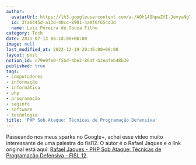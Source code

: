 ```yaml
---
author:
  avatarUrl: https://lh3.googleusercontent.com/a-/AOh14GhpwZVI-JevyaNgTdlrOT6YN20cI6V9Kxtq38Ij8AQ=s100
  id: 3fa6445d-a13d-40cc-8901-4a9f6f654d3d
  name: Luiz Pereira de Souza Filho
category: Tech
date: 2011-07-13 08:18:00+00:00
image: null
last_modified_at: 2022-12-19 20:46:00+00:00
layout: post
notion_id: c79e0fe0-f5bd-4be2-864f-b3eafeb48b39
published: true
tags:
- computadores
- informação
- informática
- php
- programação
- seginfo
- software
- tecnologia
title: 'PHP Sob Ataque: Técnicas de Programação Defensiva'
---
```


Passeando nos meus sparks no Google+, achei esse vídeo muito interessante de uma palestra do fisl12. O autor é o Rafael Jaques e o link original está aqui: [Rafael Jaques - PHP Sob Ataque: Técnicas de Programação Defensiva - FISL 12](http://vimeo.com/26059958).
